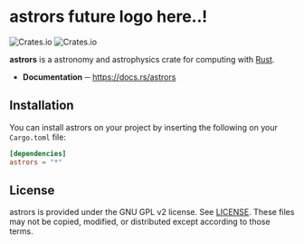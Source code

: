 # astrors future logo here..!

![Crates.io](https://img.shields.io/crates/v/astrors?style=flat-square) ![Crates.io](https://img.shields.io/crates/d/astrors?style=flat-square)

**astrors** is a astronomy and astrophysics crate for computing with [Rust](https://rust-lang.org).

- **Documentation** ─ https://docs.rs/astrors

<!--

## Features

- **Comprehensive** documentation with examples.

-->

## Installation
You can install astrors on your project by inserting the following on your `Cargo.toml` file:

```toml
[dependencies]
astrors = "*"
```

## License

astrors is provided under the GNU GPL v2 license. See [LICENSE](LICENSE). These files may not be copied, modified, or distributed except according to those terms.